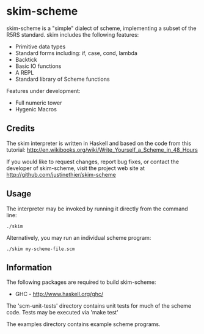 skim-scheme
===========
skim-scheme is a "simple" dialect of scheme, implementing a subset of the R5RS standard. skim includes the following features:

- Primitive data types
- Standard forms including: if, case, cond, lambda
- Backtick
- Basic IO functions
- A REPL
- Standard library of Scheme functions

Features under development:

- Full numeric tower
- Hygenic Macros

Credits
-------

The skim interpreter is written in Haskell and based on the code from this tutorial: <http://en.wikibooks.org/wiki/Write_Yourself_a_Scheme_in_48_Hours>

If you would like to request changes, report bug fixes, or contact the developer of skim-scheme, visit the project web site at <http://github.com/justinethier/skim-scheme>

Usage
-----

The interpreter may be invoked by running it directly from the command line:

    ./skim

Alternatively, you may run an individual scheme program:

    ./skim my-scheme-file.scm


Information
------------

The following packages are required to build skim-scheme:

- GHC - http://www.haskell.org/ghc/

The 'scm-unit-tests' directory contains unit tests for much of the scheme code. Tests may be executed via 'make test'

The examples directory contains example scheme programs.
